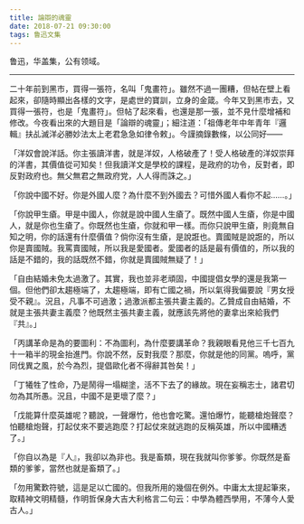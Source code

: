 ```yaml
---
title: 論辯的魂靈
date: 2018-07-21 09:30:00
tags: 鲁迅文集
---
```


鲁迅，华盖集，公有领域。

----------

二十年前到黑市，買得一張符，名叫「鬼畫符」。雖然不過一團糟，但帖在壁上看起來，卻隨時顯出各樣的文字，是處世的寶訓，立身的金箴。今年又到黑市去，又買得一張符，也是「鬼畫符」。但帖了起來看，也還是那一張，並不見什麼增補和修改。今夜看出來的大題目是「論辯的魂靈」；細注道：「祖傳老年中年青年『邏輯』扶乩滅洋必勝妙法太上老君急急如律令敕」。今謹摘錄數條，以公同好——

「洋奴會說洋話。你主張讀洋書，就是洋奴，人格破產了！受人格破產的洋奴崇拜的洋書，其價值從可知矣！但我讀洋文是學校的課程，是政府的功令，反對者，即反對政府也。無父無君之無政府党，人人得而誅之。」

「你說中國不好。你是外國人麼？為什麼不到外國去？可惜外國人看你不起……。」

「你說甲生瘡。甲是中國人，你就是說中國人生瘡了。既然中國人生瘡，你是中國人，就是你也生瘡了。你既然也生瘡，你就和甲一樣。而你只說甲生瘡，則竟無自知之明，你的話還有什麼價值？倘你沒有生瘡，是說誑也。賣國賊是說誑的，所以你是賣國賊。我罵賣國賊，所以我是愛國者。愛國者的話是最有價值的，所以我的話是不錯的，我的話既然不錯，你就是賣國賊無疑了！」

「自由結婚未免太過激了。其實，我也並非老頑固，中國提倡女學的還是我第一個。但他們卻太趨極端了，太趨極端，即有亡國之禍，所以氣得我偏要說『男女授受不親』。況且，凡事不可過激；過激派都主張共妻主義的。乙贊成自由結婚，不就是主張共妻主義麼？他既然主張共妻主義，就應該先將他的妻拿出來給我們『共』。」

「丙講革命是為的要圖利：不為圖利，為什麼要講革命？我親眼看見他三千七百九十一箱半的現金抬進門。你說不然，反對我麼？那麼，你就是他的同黨。嗚呼，黨同伐異之風，於今為烈，提倡歐化者不得辭其咎矣！」

「丁犧牲了性命，乃是鬧得一塌糊塗，活不下去了的緣故。現在妄稱志士，諸君切勿為其所愚。況且，中國不是更壞了麼？」

「戊能算什麼英雄呢？聽說，一聲爆竹，他也會吃驚。還怕爆竹，能聽槍炮聲麼？怕聽槍炮聲，打起仗來不要逃跑麼？打起仗來就逃跑的反稱英雄，所以中國糟透了。」

「你自以為是『人』，我卻以為非也。我是畜類，現在我就叫你爹爹。你既然是畜類的爹爹，當然也就是畜類了。」

「勿用驚歎符號，這是足以亡國的。但我所用的幾個在例外。中庸太太提起筆來，取精神文明精髓，作明哲保身大吉大利格言二句云：中學為體西學用，不薄今人愛古人。」


<script src="https://cdn.jsdelivr.net/npm/cPlayer@2.6.1/dist/cplayer.min.js"></script>
<script>
window.cp = new cPlayer({element:document.querySelector("#cp")});
        function trigger(times, callback) {
            if (times < 1) return callback();
            return function () {
                times--;
                if (times < 1) return callback();
            }
        }
        function add163(cp, id, callback) {
            if (!cp || !id) throw new Error("Unable Property.");
            var obj = { name: null, artist: null, image: null, url: null, lyric: null };
            var push = trigger(3, function () {
                cp.add(obj);
                sessionStorage.setItem("ids", sessionStorage.getItem("ids") + "," + id);
                if (callback) callback();
            });
            obj["url"] = "https://api.imjad.cn/cloudmusic/?type=song&id=" + id + "&br=320000&raw=true"; push();
            fetch("https://api.imjad.cn/cloudmusic/?type=detail&id=" + id).then(function (a) {
                return a.json();
            }).then(function (result) {
                result = result["songs"][0];
                var _ref = [result["name"], (result["ar"].length > 1 ?
                    (function () {
                        for (var i = result["ar"].length - 1; i >= 1; i--) result["ar"][0]["name"] += "/ " + result["ar"][i]["name"];
                        return result["ar"][0]["name"];
                    })() : result["ar"][0]["name"]), result["al"]["picUrl"]];
                obj["name"] = _ref[0];
                obj["artist"] = _ref[1];
                obj["image"] = _ref[2];
                push()
            }).then();
            fetch("https://api.imjad.cn/cloudmusic/?type=lyric&id=" + id).then(function (a) {
                return a.json();
            }).then(function (result) {
                if (result["uncollected"] === true || result["nolyric"]) {
                    obj["lyric"] = undefined;
                } else {
                    obj["lyric"] = result["lrc"]["lyric"];
                    if (result["tlyric"] !== undefined && result["tlyric"]["lyric"] !== undefined)
                        obj["transLyric"] = result["tlyric"]["lyric"];
                }; push()
            });
        }
        add163(cp,5113327);
</script>